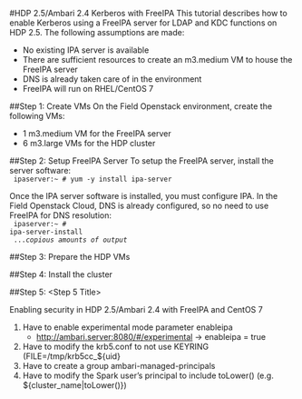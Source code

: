 #HDP 2.5/Ambari 2.4 Kerberos with FreeIPA
This tutorial describes how to enable Kerberos using a FreeIPA server for LDAP and KDC functions on HDP 2.5. The following assumptions are made:<br>
- No existing IPA server is available
- There are sufficient resources to create an m3.medium VM to house the FreeIPA server
- DNS is already taken care of in the environment
- FreeIPA will run on RHEL/CentOS 7

##Step 1: Create VMs
On the Field Openstack environment, create the following VMs:
- 1 m3.medium VM for the FreeIPA server
- 6 m3.large VMs for the HDP cluster

##Step 2: Setup FreeIPA Server
To setup the FreeIPA server, install the server software:
<br>
<code>
ipaserver:~ # yum -y install ipa-server
</code>

Once the IPA server software is installed, you must configure IPA. In the Field Openstack Cloud, DNS is already configured, so no need to use FreeIPA for DNS resolution:
<br>
<code>
ipaserver:~ # ipa-server-install<br>
...<i>copious amounts of output</i>
</code>

##Step 3: Prepare the HDP VMs

##Step 4: Install the cluster

##Step 5: &lt;Step 5 Title&gt;



Enabling security in HDP 2.5/Ambari 2.4 with FreeIPA and CentOS 7

1. Have to enable experimental mode parameter enableipa
    - http://ambari.server:8080/#/experimental -> enableipa = true
2. Have to modify the krb5.conf to not use KEYRING (FILE=/tmp/krb5cc_${uid}
3. Have to create a group ambari-managed-principals
4. Have to modify the Spark user’s principal to include toLower() (e.g. ${cluster_name|toLower()})
